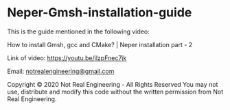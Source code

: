 # Neper-Gmsh-installation-guide

This is the guide mentioned in the following video:

How to install Gmsh, gcc and CMake? | Neper installation part - 2

Link of video: https://youtu.be/jlzpFnec7jk

Email: notrealengineering@gmail.com

Copyright © 2020 Not Real Engineering - All Rights Reserved You may not use, distribute and modify this code without the written permission from Not Real Engineering.
